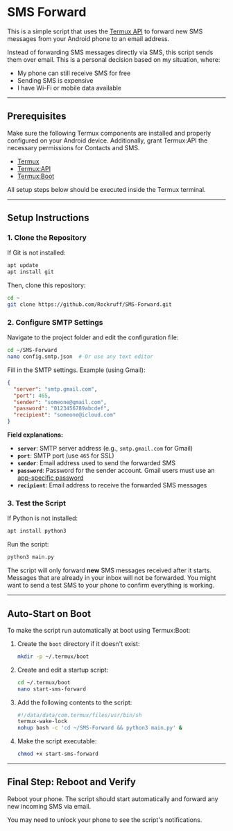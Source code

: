 # SMS Forward

This is a simple script that uses the [Termux API](https://wiki.termux.com/wiki/Termux:API) to forward new SMS messages from your Android phone to an email address.

Instead of forwarding SMS messages directly via SMS, this script sends them over email. This is a personal decision based on my situation, where:

* My phone can still receive SMS for free
* Sending SMS is expensive
* I have Wi-Fi or mobile data available

---

## Prerequisites

Make sure the following Termux components are installed and properly configured on your Android device. Additionally, grant Termux:API the necessary permissions for Contacts and SMS.

* [Termux](https://wiki.termux.com/wiki/Installation)
* [Termux\:API](https://wiki.termux.com/wiki/Termux:API)
* [Termux\:Boot](https://wiki.termux.com/wiki/Termux:Boot)

All setup steps below should be executed inside the Termux terminal.

---

## Setup Instructions

### 1. Clone the Repository

If Git is not installed:

```bash
apt update
apt install git
```

Then, clone this repository:

```bash
cd ~
git clone https://github.com/Rockruff/SMS-Forward.git
```

### 2. Configure SMTP Settings

Navigate to the project folder and edit the configuration file:

```bash
cd ~/SMS-Forward
nano config.smtp.json  # Or use any text editor
```

Fill in the SMTP settings. Example (using Gmail):

```json
{
  "server": "smtp.gmail.com",
  "port": 465,
  "sender": "someone@gmail.com",
  "password": "0123456789abcdef",
  "recipient": "someone@icloud.com"
}
```

**Field explanations:**

* **`server`**: SMTP server address (e.g., `smtp.gmail.com` for Gmail)
* **`port`**: SMTP port (use `465` for SSL)
* **`sender`**: Email address used to send the forwarded SMS
* **`password`**: Password for the sender account. Gmail users must use an [app-specific password](https://myaccount.google.com/apppasswords)
* **`recipient`**: Email address to receive the forwarded SMS messages

### 3. Test the Script

If Python is not installed:

```bash
apt install python3
```

Run the script:

```bash
python3 main.py
```

The script will only forward **new** SMS messages received after it starts. Messages that are already in your inbox will not be forwarded. You might want to send a test SMS to your phone to confirm everything is working.

---

## Auto-Start on Boot

To make the script run automatically at boot using Termux\:Boot:

1. Create the `boot` directory if it doesn't exist:

   ```bash
   mkdir -p ~/.termux/boot
   ```

2. Create and edit a startup script:

   ```bash
   cd ~/.termux/boot
   nano start-sms-forward
   ```

3. Add the following contents to the script:

   ```bash
   #!/data/data/com.termux/files/usr/bin/sh
   termux-wake-lock
   nohup bash -c 'cd ~/SMS-Forward && python3 main.py' &
   ```

4. Make the script executable:

   ```bash
   chmod +x start-sms-forward
   ```

---

## Final Step: Reboot and Verify

Reboot your phone. The script should start automatically and forward any new incoming SMS via email.

You may need to unlock your phone to see the script's notifications.
